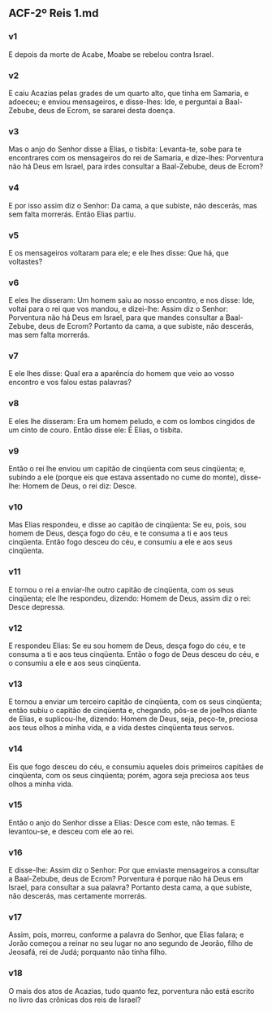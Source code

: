 ## ACF-2º Reis 1.md
### v1
 E depois da morte de Acabe, Moabe se rebelou contra Israel.
### v2
 E caiu Acazias pelas grades de um quarto alto, que tinha em Samaria, e adoeceu; e enviou mensageiros, e disse-lhes: Ide, e perguntai a Baal-Zebube, deus de Ecrom, se sararei desta doença.
### v3
 Mas o anjo do Senhor disse a Elias, o tisbita: Levanta-te, sobe para te encontrares com os mensageiros do rei de Samaria, e dize-lhes: Porventura não há Deus em Israel, para irdes consultar a Baal-Zebube, deus de Ecrom?
### v4
 E por isso assim diz o Senhor: Da cama, a que subiste, não descerás, mas sem falta morrerás. Então Elias partiu.
### v5
 E os mensageiros voltaram para ele; e ele lhes disse: Que há, que voltastes?
### v6
 E eles lhe disseram: Um homem saiu ao nosso encontro, e nos disse: Ide, voltai para o rei que vos mandou, e dizei-lhe: Assim diz o Senhor: Porventura não há Deus em Israel, para que mandes consultar a Baal-Zebube, deus de Ecrom? Portanto da cama, a que subiste, não descerás, mas sem falta morrerás.
### v7
 E ele lhes disse: Qual era a aparência do homem que veio ao vosso encontro e vos falou estas palavras?
### v8
 E eles lhe disseram: Era um homem peludo, e com os lombos cingidos de um cinto de couro. Então disse ele: É Elias, o tisbita.
### v9
 Então o rei lhe enviou um capitão de cinqüenta com seus cinqüenta; e, subindo a ele (porque eis que estava assentado no cume do monte), disse-lhe: Homem de Deus, o rei diz: Desce.
### v10
 Mas Elias respondeu, e disse ao capitão de cinqüenta: Se eu, pois, sou homem de Deus, desça fogo do céu, e te consuma a ti e aos teus cinqüenta. Então fogo desceu do céu, e consumiu a ele e aos seus cinqüenta.
### v11
 E tornou o rei a enviar-lhe outro capitão de cinqüenta, com os seus cinqüenta; ele lhe respondeu, dizendo: Homem de Deus, assim diz o rei: Desce depressa.
### v12
 E respondeu Elias: Se eu sou homem de Deus, desça fogo do céu, e te consuma a ti e aos teus cinqüenta. Então o fogo de Deus desceu do céu, e o consumiu a ele e aos seus cinqüenta.
### v13
 E tornou a enviar um terceiro capitão de cinqüenta, com os seus cinqüenta; então subiu o capitão de cinqüenta e, chegando, pôs-se de joelhos diante de Elias, e suplicou-lhe, dizendo: Homem de Deus, seja, peço-te, preciosa aos teus olhos a minha vida, e a vida destes cinqüenta teus servos.
### v14
 Eis que fogo desceu do céu, e consumiu aqueles dois primeiros capitães de cinqüenta, com os seus cinqüenta; porém, agora seja preciosa aos teus olhos a minha vida.
### v15
 Então o anjo do Senhor disse a Elias: Desce com este, não temas. E levantou-se, e desceu com ele ao rei.
### v16
 E disse-lhe: Assim diz o Senhor: Por que enviaste mensageiros a consultar a Baal-Zebube, deus de Ecrom? Porventura é porque não há Deus em Israel, para consultar a sua palavra? Portanto desta cama, a que subiste, não descerás, mas certamente morrerás.
### v17
 Assim, pois, morreu, conforme a palavra do Senhor, que Elias falara; e Jorão começou a reinar no seu lugar no ano segundo de Jeorão, filho de Jeosafá, rei de Judá; porquanto não tinha filho.
### v18
 O mais dos atos de Acazias, tudo quanto fez, porventura não está escrito no livro das crônicas dos reis de Israel?
